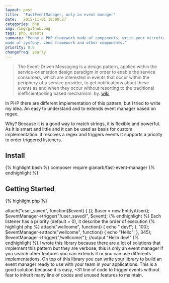 ```yaml
---
layout: post
title:  "FastEventManager, only an event manager"
date:   2015-11-01 10:08:27
categories: php
img: /img/github.png
tags: php, events
summary: "Penny a PHP framework made of components, write your microframework
made of symfony, zend framework and other components."
priority: 0.6
changefreq: yearly
---
```


> The Event-Driven Messaging is a design pattern, applied within the
> service-orientation design paradigm in order to enable the service consumers,
> which are interested in events that occur within the periphery of a service
> provider, to get notifications about these events as and when they occur
> without resorting to the traditional inefficientpolling based mechanism.
> by. [wiki](https://en.wikipedia.org/wiki/Event-Driven_Messaging)

In PHP there are different implementation of this pattern, but I tried to write
my idea.
An easy to understand and to extends event manager based on regex.

Why? Because it is a good way to match strings, it is flexible and powerful.
As it is smart and little and it can be used as basis for custom implementation.
it resolves a regex and triggers events It supports a priority to order
triggered listeners.

## Install
{% highlight bash %}
composer require gianarb/fast-event-manager
{% endhighlight %}

## Getting Started
{% highlight php %}
<?php
require __DIR__."/vendor/autoload.php";
use GianArb\FastEventManager;
$eventManager = new FastEventManager();
$eventManager->attach("user_saved", function($event) {
});
$user = new Entity\User();
$eventManager->trigger("/user_saved/", $event);
{% endhighlight %}

Each listener has a priority (default = 0), it describe the order of execution

{% highlight php %}
<?php
$eventManager->attach("wellcome", function() {
    echo " dev!";
}, 100);
$eventManager->attach("wellcome", function() {
    echo "Hello";
}, 345);
$eventManager->trigger("/wellcome/");
//output "Hello dev!"
{% endhighlight %}

I wrote this library because there are a lot of solutions that implement this
pattern but they are verbose, this is only an event manager if you search other
features you can extends it or you can use differents implementations.
On top of this library you can write your library to build an event manager ready
to use with your team in your applications.

This is a good solution because it is easy, ~31 line of code to trigger events
without fear to inherit many line of codes and unused features to maintain.
